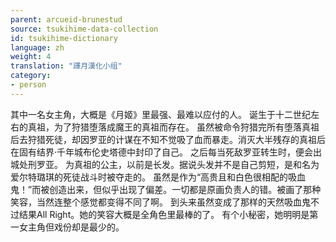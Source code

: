 ```yaml
---
parent: arcueid-brunestud
source: tsukihime-data-collection
id: tsukihime-dictionary
language: zh
weight: 4
translation: "譯月漢化小组"
category:
- person
---
```


其中一名女主角，大概是《月姬》里最强、最难以应付的人。
诞生于十二世纪左右的真祖，为了狩猎堕落成魔王的真祖而存在。
虽然被命令狩猎完所有堕落真祖后去狩猎死徒，却因罗亚的计谋在不知不觉吸了血而暴走。消灭大半残存的真祖后在固有结界·千年城布伦史塔德中封印了自己。
之后每当死敌罗亚转生时，便会出城处刑罗亚。
为真祖的公主，以前是长发。据说头发并不是自己剪短，是和名为爱尔特璐琪的死徒战斗时被夺走的。
虽然是作为“高贵且和白色很相配的吸血鬼！”而被创造出来，但似乎出现了偏差。一切都是原画负责人的错。被画了那种笑容，当然连整个感觉都变得不同了啊。
到头来虽然变成了那样的天然吸血鬼不过结果All Right。她的笑容大概是全角色里最棒的了。
有个小秘密，她明明是第一女主角但戏份却是最少的。
